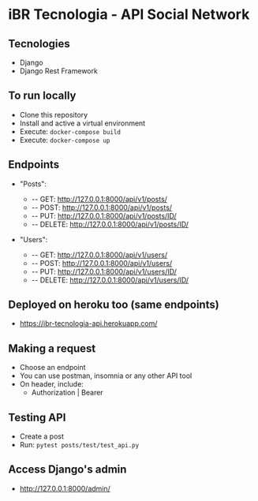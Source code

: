 # iBR Tecnologia - API Social Network

## Tecnologies
- Django
- Django Rest Framework

## To run locally
- Clone this repository
- Install and active a virtual environment
- Execute: ```docker-compose build```
- Execute: ```docker-compose up```

## Endpoints
- "Posts":  
  * -- GET: http://127.0.0.1:8000/api/v1/posts/
  * -- POST: http://127.0.0.1:8000/api/v1/posts/
  * -- PUT: http://127.0.0.1:8000/api/v1/posts/ID/
  * -- DELETE: http://127.0.0.1:8000/api/v1/posts/ID/

- "Users": 
  * -- GET: http://127.0.0.1:8000/api/v1/users/
  * -- POST: http://127.0.0.1:8000/api/v1/users/
  * -- PUT: http://127.0.0.1:8000/api/v1/users/ID/
  * -- DELETE: http://127.0.0.1:8000/api/v1/users/ID/

## Deployed on heroku too (same endpoints)
- https://ibr-tecnologia-api.herokuapp.com/

## Making a request
- Choose an endpoint
- You can use postman, insomnia or any other API tool
- On header, include:
  - Authorization | Bearer <token>

## Testing API
- Create a post
- Run: ```pytest posts/test/test_api.py```

## Access Django's admin
- http://127.0.0.1:8000/admin/
